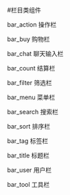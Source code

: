 #栏目类组件


bar_action 操作栏

bar_buy 购物栏

bar_chat 聊天输入栏

bar_count 结算栏

bar_filter 筛选栏

bar_menu 菜单栏

bar_search 搜索栏

bar_sort 排序栏

bar_tag 标签栏

bar_title 标题栏

bar_user 用户栏

bar_tool 工具栏
